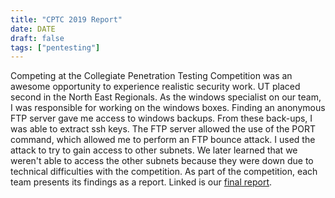 ```yaml
---
title: "CPTC 2019 Report"
date: DATE
draft: false
tags: ["pentesting"]
---
```


Competing at the Collegiate Penetration Testing Competition was an awesome opportunity to experience realistic security work. UT placed second in the North East Regionals. As the windows specialist on our team, I was responsible for working on the windows boxes. Finding an anonymous FTP server gave me access to windows backups. From these back-ups, I was able to extract ssh keys. The FTP server allowed the use of the PORT command, which allowed me to perform an FTP bounce attack.  I used the attack to try to gain access to other subnets. We later learned that we weren't able to access the other subnets because they were down due to technical difficulties with the competition. As part of the competition, each team presents its findings as a report. Linked is our [final report](https://alicereuter.com/CPTC-Report.pdf).
